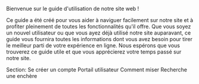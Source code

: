 Bienvenue sur le guide d'utilisation de notre site web ! 

Ce guide a été créé pour vous aider à naviguer facilement sur notre site et à profiter pleinement de toutes les fonctionnalités qu'il offre. Que vous soyez un nouvel utilisateur ou que vous ayez déjà utilisé notre site auparavant, ce guide vous fournira toutes les informations dont vous avez besoin pour tirer le meilleur parti de votre expérience en ligne. Nous espérons que vous trouverez ce guide utile et que vous apprécierez votre temps passé sur notre site.

Section:
Se créer un compte
Portail utilisateur
Comment miser
Recherche une enchère